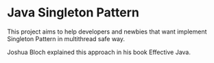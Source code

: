 Java Singleton Pattern
==============================

This project aims to help developers and newbies that want implement Singleton Pattern in multithread safe way.

Joshua Bloch explained this approach in his book Effective Java.

